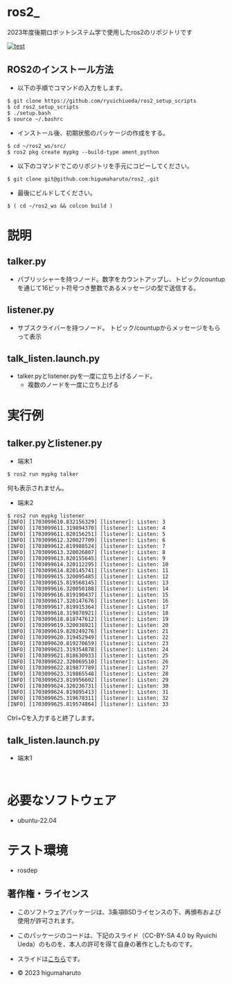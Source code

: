# ros2_
2023年度後期ロボットシステム学で使用したros2のリポジトリです
  
[![test](https://github.com/higumaharuto/ros2_/actions/workflows/test.yml/badge.svg)](https://github.com/higumaharuto/ros2_/actions/workflows/test.yml)  
  
## ROS2のインストール方法  
* 以下の手順でコマンドの入力をします。  
```  
$ git clone https://github.com/ryuichiueda/ros2_setup_scripts  
$ cd ros2_setup_scripts  
$ ./setup.bash  
$ source ~/.bashrc  
```  
* インストール後、初期状態のパッケージの作成をする。  
```  
$ cd ~/ros2_ws/src/  
$ ros2 pkg create mypkg --build-type ament_python  
```  
  
* 以下のコマンドでこのリポジトリを手元にコピーしてください。  
```  
$ git clone git@github.com:higumaharuto/ros2_.git  
```  
  
* 最後にビルドしてください。  
```  
$ ( cd ~/ros2_ws && colcon build )  
```  
  
# 説明
## talker.py  
* パブリッシャーを持つノード。数字をカウントアップし、トピック/countupを通じて16ビット符号つき整数であるメッセージの型で送信する。  
  
## listener.py  
* サブスクライバーを持つノード。 トピック/countupからメッセージをもらって表示  
  
## talk_listen.launch.py  
* talker.pyとlistener.pyを一度に立ち上げるノード。  
     * 複数のノードを一度に立ち上げる  
  
# 実行例  
## talker.pyとlistener.py
* 端末1  
```  
$ ros2 run mypkg talker  
``` 
何も表示されません。  

* 端末2  
```  
$ ros2 run mypkg listener  
[INFO] [1703099610.832156329] [listener]: Listen: 3  
[INFO] [1703099611.319894370] [listener]: Listen: 4  
[INFO] [1703099611.820156251] [listener]: Listen: 5  
[INFO] [1703099612.320027709] [listener]: Listen: 6  
[INFO] [1703099612.819988524] [listener]: Listen: 7  
[INFO] [1703099613.320026807] [listener]: Listen: 8  
[INFO] [1703099613.820155645] [listener]: Listen: 9  
[INFO] [1703099614.320112295] [listener]: Listen: 10  
[INFO] [1703099614.820145741] [listener]: Listen: 11  
[INFO] [1703099615.320095485] [listener]: Listen: 12  
[INFO] [1703099615.819568145] [listener]: Listen: 13  
[INFO] [1703099616.320050188] [listener]: Listen: 14  
[INFO] [1703099616.819190437] [listener]: Listen: 15  
[INFO] [1703099617.320147676] [listener]: Listen: 16  
[INFO] [1703099617.819915364] [listener]: Listen: 17  
[INFO] [1703099618.319878921] [listener]: Listen: 18  
[INFO] [1703099618.818747612] [listener]: Listen: 19  
[INFO] [1703099619.320038921] [listener]: Listen: 20  
[INFO] [1703099619.820249276] [listener]: Listen: 21  
[INFO] [1703099620.319452949] [listener]: Listen: 22  
[INFO] [1703099620.819270659] [listener]: Listen: 23  
[INFO] [1703099621.319354878] [listener]: Listen: 24  
[INFO] [1703099621.818630933] [listener]: Listen: 25  
[INFO] [1703099622.320069510] [listener]: Listen: 26  
[INFO] [1703099622.819877789] [listener]: Listen: 27  
[INFO] [1703099623.319865548] [listener]: Listen: 28  
[INFO] [1703099623.819956602] [listener]: Listen: 29  
[INFO] [1703099624.320236731] [listener]: Listen: 30  
[INFO] [1703099624.819895413] [listener]: Listen: 31  
[INFO] [1703099625.319678311] [listener]: Listen: 32  
[INFO] [1703099625.819574864] [listener]: Listen: 33  
```
Ctrl+Cを入力すると終了します。  
## talk_listen.launch.py  
* 端末1  
```  
  
```  

# 必要なソフトウェア  
* ubuntu-22.04    
# テスト環境  
* rosdep  
## 著作権・ライセンス  
* このソフトウェアパッケージは、3条項BSDライセンスの下、再頒布および使用が許可されます。  
  
* このパッケージのコードは、下記のスライド（CC-BY-SA 4.0 by Ryuichi Ueda）のものを、本人の許可を得て自身の著作としたものです。  
* スライドは[こちら](https://github.com/ryuichiueda/my_slides/tree/master/robosys_2022)です。  
  
* © 2023 higumaharuto



